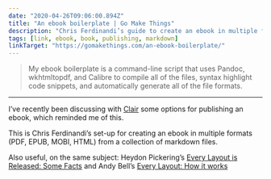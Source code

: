 ```yaml
---
date: "2020-04-26T09:06:00.894Z"
title: "An ebook boilerplate | Go Make Things"
description: "Chris Ferdinandi’s guide to create an ebook in multiple formats from a collection of markdown files"
tags: [link, ebook, book, publishing, markdown]
linkTarget: "https://gomakethings.com/an-ebook-boilerplate/"
---
```

> My ebook boilerplate is a command-line script that uses Pandoc, wkhtmltopdf, and Calibre to compile all of the files, syntax highlight code snippets, and automatically generate all of the file formats.
---

I’ve recently been discussing with [Clair](https://www.clairirwinphotography.com/) some options for publishing an ebook, which reminded me of this.

This is Chris Ferdinandi’s set-up for creating an ebook in multiple formats (PDF, EPUB, MOBI, HTML) from a collection of markdown files.

Also useful, on the same subject: Heydon Pickering’s [Every Layout is Released: Some Facts](https://heydonworks.com/article/every-layout-is-released:-some-facts/) and Andy Bell’s [Every Layout: How it works](https://hankchizljaw.com/wrote/every-layout-how-it-works/)
